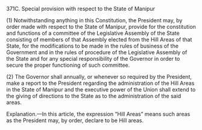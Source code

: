 371C. Special provision with respect to the State of Manipur

(1) Notwithstanding anything in this Constitution, the President may, by order made with respect to the State of Manipur, provide for the constitution and functions of a committee of the Legislative Assembly of the State consisting of members of that Assembly elected from the Hill Areas of that State, for the modifications to be made in the rules of business of the Government and in the rules of procedure of the Legislative Assembly of the State and for any special responsibility of the Governor in order to secure the proper functioning of such committee.

(2) The Governor shall annually, or whenever so required by the President, make a report to the President regarding the administration of the Hill Areas in the State of Manipur and the executive power of the Union shall extend to the giving of directions to the State as to the administration of the said areas.

Explanation.—In this article, the expression “Hill Areas” means such areas as the President may, by order, declare to be Hill areas.

